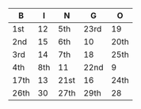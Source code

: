 |  B   |  I   |  N   |  G   |  O   |
|------|------|------|------|------|
| 1st  | 12   | 5th  | 23rd | 19   |
| 2nd  | 15   | 6th  | 10   | 20th |
| 3rd  | 14   | 7th  | 18   | 25th |
| 4th  | 8th  | 11   | 22nd | 9    |
| 17th | 13   | 21st | 16   | 24th |
| 26th | 30   | 27th | 29th | 28   |
